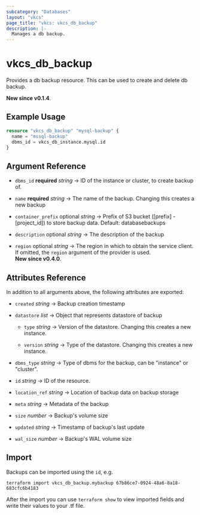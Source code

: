 ```yaml
---
subcategory: "Databases"
layout: "vkcs"
page_title: "vkcs: vkcs_db_backup"
description: |-
  Manages a db backup.
---
```


# vkcs_db_backup

Provides a db backup resource. This can be used to create and delete db backup.

**New since v0.1.4**.

## Example Usage

```terraform
resource "vkcs_db_backup" "mysql-backup" {
  name = "mssql-backup"
  dbms_id = vkcs_db_instance.mysql.id
}
```
## Argument Reference
- `dbms_id` **required** *string* &rarr;  ID of the instance or cluster, to create backup of.

- `name` **required** *string* &rarr;  The name of the backup. Changing this creates a new backup

- `container_prefix` optional *string* &rarr;  Prefix of S3 bucket ([prefix] - [project_id]) to store backup data. Default: databasebackups

- `description` optional *string* &rarr;  The description of the backup

- `region` optional *string* &rarr;  The region in which to obtain the service client. If omitted, the `region` argument of the provider is used.<br>**New since v0.4.0**.


## Attributes Reference
In addition to all arguments above, the following attributes are exported:
- `created` *string* &rarr;  Backup creation timestamp

- `datastore`  *list* &rarr;  Object that represents datastore of backup
  - `type` *string* &rarr;  Version of the datastore. Changing this creates a new instance.

  - `version` *string* &rarr;  Type of the datastore. Changing this creates a new instance.


- `dbms_type` *string* &rarr;  Type of dbms for the backup, can be "instance" or "cluster".

- `id` *string* &rarr;  ID of the resource.

- `location_ref` *string* &rarr;  Location of backup data on backup storage

- `meta` *string* &rarr;  Metadata of the backup

- `size` *number* &rarr;  Backup's volume size

- `updated` *string* &rarr;  Timestamp of backup's last update

- `wal_size` *number* &rarr;  Backup's WAL volume size



## Import

Backups can be imported using the `id`, e.g.

```shell
terraform import vkcs_db_backup.mybackup 67b86ce7-0924-48a6-8a18-683cfc6b4183
```

After the import you can use ```terraform show``` to view imported fields and write their values to your .tf file.
